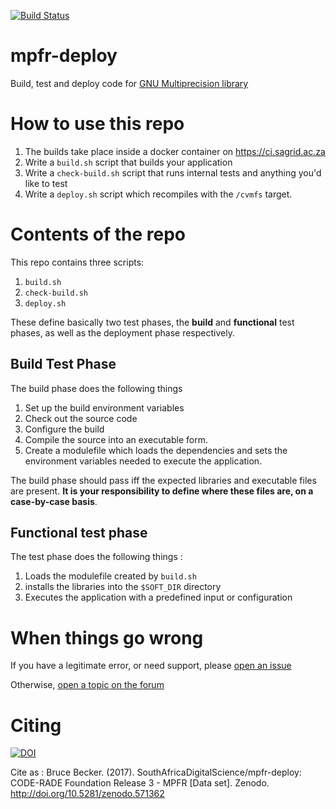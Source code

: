 [![Build Status](https://ci.sagrid.ac.za/buildStatus/icon?job=mpfr-deploy)](https://ci.sagrid.ac.za/job/mpfr-deploy)

# mpfr-deploy

Build, test and deploy code for [GNU Multiprecision library](http://www.mpfr.org/)

# How to use this repo

  1. The builds take place inside a docker container on https://ci.sagrid.ac.za
  1. Write a `build.sh` script that builds your application
  1. Write a `check-build.sh` script that runs internal tests and anything you'd like to test
  1. Write a `deploy.sh` script which recompiles with the `/cvmfs` target.

# Contents of the repo

This repo contains three scripts:

  1. `build.sh`
  2. `check-build.sh`
  3. `deploy.sh`

These define basically two test phases, the **build** and **functional** test phases, as well as the deployment phase respectively.

## Build Test Phase

The build phase does the following things

  1. Set up the build environment variables
  2. Check out the source code
  3. Configure the build
  4. Compile the source into an executable form.
  5. Create a modulefile which loads the dependencies and sets the environment variables needed to execute the application.

The build phase should pass iff the expected libraries and executable files are present. **It is your responsibility to define where these files are, on a case-by-case basis**.

## Functional test phase

The test phase does the following things :

  1. Loads the modulefile created by `build.sh`
  1. installs the libraries into the `$SOFT_DIR` directory
  2. Executes the application with a predefined input or configuration


# When things go wrong

If you have a legitimate error, or need support, please [open an issue](../../issues)

Otherwise, [open a topic on the forum](https://discourse.sci-gaia.eu)

# Citing

[![DOI](https://zenodo.org/badge/29202685.svg)](https://zenodo.org/badge/latestdoi/29202685)

Cite as : Bruce Becker. (2017). SouthAfricaDigitalScience/mpfr-deploy: CODE-RADE Foundation Release 3 - MPFR [Data set]. Zenodo. http://doi.org/10.5281/zenodo.571362
